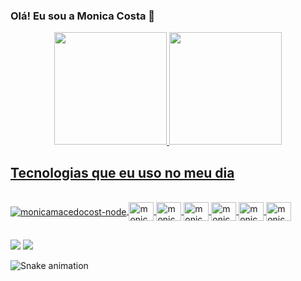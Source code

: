 ### Olá! Eu sou a Monica Costa 👋

<div align="center">
  <a href="https://github.com/monicamacedocost">
  <img height="180em" src="https://github-readme-stats.vercel.app/api?username=monicamacedocost&show_icons=true&theme=dracula&include_all_commits=true&count_private=true"/>
  <img height="180em" src="https://github-readme-stats.vercel.app/api/top-langs/?username=monicamacedocost&layout=compact&langs_count=7&theme=dracula"/>
</div>

  ## Tecnologias que eu uso no meu dia
  
  <div style="display: inline_block"><br>
  <i class="devicon-java-plain colored"></i>
 <img align="center" alt="monicamacedocost-node"
         src="https://img.shields.io/badge/Node.js-43853D?style=for-the-badge&logo=node.js&logoColor=white" />
<img align="center" alt="monicamacedocost-Java" height="30" width="40"
     src="https://cdn.jsdelivr.net/gh/devicons/devicon/icons/java/java-original.svg" />
<img align="center" alt="monicamacedocost-Js" height="30" width="40"
     src="https://cdn.jsdelivr.net/gh/devicons/devicon/icons/javascript/javascript-original.svg" />
<img align="center" alt="monicamacedocost-HTML" height="30" width="40"
     src="https://cdn.jsdelivr.net/gh/devicons/devicon/icons/html5/html5-original.svg" />
 <img align="center" alt="monicamacedocost-python" height="30" width="40"
       src="https://cdn.jsdelivr.net/gh/devicons/devicon/icons/python/python-original.svg" />
 <img align="center" alt="monicamacedocost-docker" height="30" width="40"
         src="https://cdn.jsdelivr.net/gh/devicons/devicon/icons/docker/docker-original.svg" />
 <img align="center" alt="monicamacedocost-ruby" height="30" width="40"
         src="https://cdn.jsdelivr.net/gh/devicons/devicon/icons/ruby/ruby-original.svg" />
 

    
   

</div>
  
  ##

  <div> 
  <a href = "mailto:monicamacedocost@gmail.com"><img src="https://img.shields.io/badge/-Gmail-%23333?style=for-the-badge&logo=gmail&logoColor=white" target="_blank"></a>
  <a href="https://www.linkedin.com/in/anderson-luiz-burilli-901884170" target="_blank"><img src="https://img.shields.io/badge/-LinkedIn-%230077B5?style=for-the-badge&logo=linkedin&logoColor=white" target="_blank"></a> 
 
  ![Snake animation](https://github.com/monicamacedocost/monicamacedocost/blob/output/github-contribution-grid-snake.svg)
 
</div>
    
